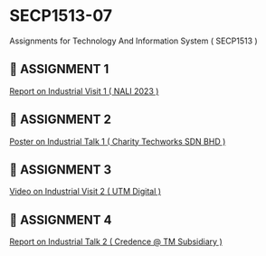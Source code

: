 # SECP1513-07
Assignments for Technology And Information System ( SECP1513 )
## 📌 ASSIGNMENT 1
[Report on Industrial Visit 1 ( NALI 2023 )](https://github.com/puterinurulsyahirah/SECP1513/blob/main/NALI2023.pdf)
## 📌 ASSIGNMENT 2
[Poster on Industrial Talk 1 ( Charity Techworks SDN BHD )](https://github.com/puterinurulsyahirah/SECP1513/blob/main/INDUSTRIAL%20TALK%201.pdf)
## 📌 ASSIGNMENT 3
[Video on Industrial Visit 2 ( UTM Digital )](https://www.youtube.com/watch?v=3FbHJD4fgBo)
## 📌 ASSIGNMENT 4
[Report on Industrial Talk 2 ( Credence @ TM Subsidiary )](https://github.com/puterinurulsyahirah/SECP1513-07/blob/main/INDUSTRIAL%20TALK%202.pdf)

